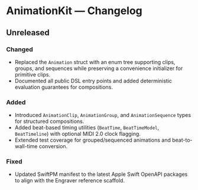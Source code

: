 # AnimationKit — Changelog

## Unreleased

### Changed
- Replaced the `Animation` struct with an enum tree supporting clips, groups, and sequences while preserving a convenience initializer for primitive clips.
- Documented all public DSL entry points and added deterministic evaluation guarantees for compositions.

### Added
- Introduced `AnimationClip`, `AnimationGroup`, and `AnimationSequence` types for structured compositions.
- Added beat-based timing utilities (`BeatTime`, `BeatTimeModel`, `BeatTimeline`) with optional MIDI 2.0 clock flagging.
- Extended test coverage for grouped/sequenced animations and beat-to-wall-time conversion.

### Fixed
- Updated SwiftPM manifest to the latest Apple Swift OpenAPI packages to align with the Engraver reference scaffold.
